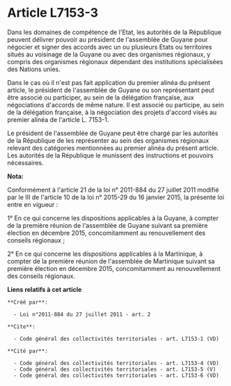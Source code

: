 # Article L7153-3

Dans les domaines de compétence de l'Etat, les autorités de la République peuvent délivrer pouvoir au président de
l'assemblée de Guyane pour négocier et signer des accords avec un ou plusieurs Etats ou territoires situés au voisinage de la
Guyane ou avec des organismes régionaux, y compris des organismes régionaux dépendant des institutions spécialisées des
Nations unies. 

Dans le cas où il n'est pas fait application du premier alinéa du présent article, le président de l'assemblée de Guyane ou
son représentant peut être associé ou participer, au sein de la délégation française, aux négociations d'accords de même
nature. Il est associé ou participe, au sein de la délégation française, à la négociation des projets d'accord visés au
premier alinéa de l'article L. 7153-1. 

Le président de l'assemblée de Guyane peut être chargé par les autorités de la République de les représenter au sein des
organismes régionaux relevant des catégories mentionnées au premier alinéa du présent article. Les autorités de la République
le munissent des instructions et pouvoirs nécessaires.

**Nota:**

Conformément à l'article 21 de la loi n° 2011-884 du 27 juillet 2011 modifié par le III de l'article 10 de la loi n° 2015-29
du 16 janvier 2015, la présente loi entre en vigueur : 

1° En ce qui concerne les dispositions applicables à la Guyane, à compter de la première réunion de l'assemblée de Guyane
suivant sa première élection en décembre 2015, concomitamment au renouvellement des     conseils régionaux ; 

2° En ce qui concerne les dispositions applicables à la Martinique, à compter de la première réunion de l'assemblée de
Martinique suivant sa première élection en décembre 2015, concomitamment au renouvellement des     conseils régionaux.

**Liens relatifs à cet article**

	**Créé par**:

	  - Loi n°2011-884 du 27 juillet 2011 - art. 2

	**Cite**:

	  - Code général des collectivités territoriales - art. L7153-1 (VD)

	**Cité par**:

	  - Code général des collectivités territoriales - art. L7153-4 (VD)
	  - Code général des collectivités territoriales - art. L7153-5 (V)
	  - Code général des collectivités territoriales - art. L7153-6 (VD)
